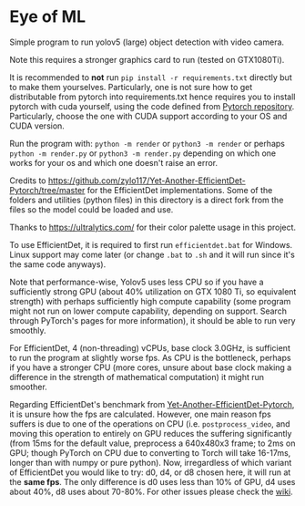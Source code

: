 # Eye of ML

Simple program to run yolov5 (large) object detection with video camera. 

Note this requires a stronger graphics card to run (tested on GTX1080Ti). 

It is recommended to **not** run `pip install -r requirements.txt` directly but to make them yourselves. Particularly, one is not sure how to get distributable from pytorch into requirements.txt hence requires you to install pytorch with cuda yourself, using the code defined from [Pytorch repository](https://pytorch.org/get-started/locally/). Particularly, choose the one with CUDA support according to your OS and CUDA version.  

Run the program with: `python -m render` or `python3 -m render` or perhaps `python -m render.py` or `python3 -m render.py` depending on which one works for your os and which one doesn't raise an error. 

Credits to https://github.com/zylo117/Yet-Another-EfficientDet-Pytorch/tree/master for the EfficientDet implementations. 
Some of the folders and utilities (python files) in this directory is a direct fork from the files
so the model could be loaded and use. 

Thanks to https://ultralytics.com/ for their color palette usage in this project.

To use EfficientDet, it is required to first run `efficientdet.bat` for Windows. 
Linux support may come later (or change `.bat` to `.sh` and it will run since it's the same code anyways). 

Note that performance-wise, Yolov5 uses less CPU so if you have a sufficiently strong GPU (about 40% utilization on GTX 1080 Ti, so equivalent strength) with perhaps sufficiently high compute capability (some program might not run on lower compute capability, depending on support. Search through PyTorch's pages for more information), it should be able to run very smoothly. 

For EfficientDet, 4 (non-threading) vCPUs, base clock 3.0GHz, is sufficient to run the program at slightly worse fps. As CPU is the bottleneck, perhaps if you have a stronger CPU (more cores, unsure about base clock making a difference in the strength of mathematical computation) it might run smoother. 

Regarding EfficientDet's benchmark from [Yet-Another-EfficientDet-Pytorch](https://github.com/zylo117/Yet-Another-EfficientDet-Pytorch), it is unsure how the fps are calculated. However, one main reason fps suffers is due to one of the operations on CPU (i.e. `postprocess_video`, and moving this operation to entirely on GPU reduces the suffering significantly (from 15ms for the default value, preprocess a 640x480x3 frame; to 2ms on GPU; though PyTorch on CPU due to converting to Torch will take 16-17ms, longer than with numpy or pure python). Now, irregardless of which variant of EfficientDet you would like to try: d0, d4, or d8 chosen here, it will run at the **same fps**. The only difference is d0 uses less than 10% of GPU, d4 uses about 40%, d8 uses about 70-80%. For other issues please check the [wiki](https://github.com/Wabinab/eye_of_ml/wiki). 
